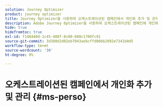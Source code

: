 ```yaml
---
solution: Journey Optimizer
product: journey optimizer
title: Journey Optimizer을 사용하여 오케스트레이션된 캠페인에서 개인화 추가 및 관리
description: Adobe Journey Optimizer을 사용하여 오케스트레이션된 캠페인에 개인화를 추가하는 방법을 알아봅니다
hide: true
hidefromtoc: true
exl-id: f148440d-1c45-408f-8c00-080c1700fc91
source-git-commit: 3d380d2d02eb7043aebcffd00bb2092e7341b0d5
workflow-type: tm+mt
source-wordcount: '30'
ht-degree: 0%

---
```


# 오케스트레이션된 캠페인에서 개인화 추가 및 관리 {#ms-perso}
